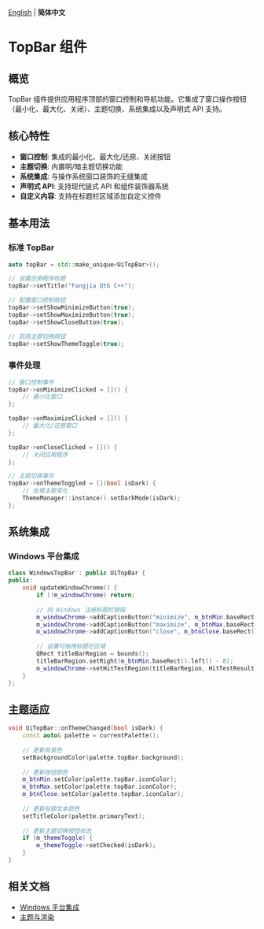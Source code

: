 [English](../../../doc/presentation/components/top-bar.md) | **简体中文**

# TopBar 组件

## 概览

TopBar 组件提供应用程序顶部的窗口控制和导航功能。它集成了窗口操作按钮（最小化、最大化、关闭）、主题切换、系统集成以及声明式 API 支持。

## 核心特性

- **窗口控制**: 集成的最小化、最大化/还原、关闭按钮
- **主题切换**: 内置明/暗主题切换功能
- **系统集成**: 与操作系统窗口装饰的无缝集成
- **声明式 API**: 支持现代链式 API 和组件装饰器系统
- **自定义内容**: 支持在标题栏区域添加自定义控件

## 基本用法

### 标准 TopBar

```cpp
auto topBar = std::make_unique<UiTopBar>();

// 设置应用程序标题
topBar->setTitle("Fangjia Qt6 C++");

// 配置窗口控制按钮
topBar->setShowMinimizeButton(true);
topBar->setShowMaximizeButton(true);
topBar->setShowCloseButton(true);

// 启用主题切换按钮
topBar->setShowThemeToggle(true);
```

### 事件处理

```cpp
// 窗口控制事件
topBar->onMinimizeClicked = []() {
    // 最小化窗口
};

topBar->onMaximizeClicked = []() {
    // 最大化/还原窗口
};

topBar->onCloseClicked = []() {
    // 关闭应用程序
};

// 主题切换事件
topBar->onThemeToggled = [](bool isDark) {
    // 处理主题变化
    ThemeManager::instance().setDarkMode(isDark);
};
```

## 系统集成

### Windows 平台集成

```cpp
class WindowsTopBar : public UiTopBar {
public:
    void updateWindowChrome() {
        if (!m_windowChrome) return;
        
        // 向 Windows 注册标题栏按钮
        m_windowChrome->addCaptionButton("minimize", m_btnMin.baseRect());
        m_windowChrome->addCaptionButton("maximize", m_btnMax.baseRect());
        m_windowChrome->addCaptionButton("close", m_btnClose.baseRect());
        
        // 设置可拖拽标题栏区域
        QRect titleBarRegion = bounds();
        titleBarRegion.setRight(m_btnMin.baseRect().left() - 8);
        m_windowChrome->setHitTestRegion(titleBarRegion, HitTestResult::Caption);
    }
};
```

## 主题适应

```cpp
void UiTopBar::onThemeChanged(bool isDark) {
    const auto& palette = currentPalette();
    
    // 更新背景色
    setBackgroundColor(palette.topBar.background);
    
    // 更新按钮颜色
    m_btnMin.setColor(palette.topBar.iconColor);
    m_btnMax.setColor(palette.topBar.iconColor);
    m_btnClose.setColor(palette.topBar.iconColor);
    
    // 更新标题文本颜色
    setTitleColor(palette.primaryText);
    
    // 更新主题切换按钮状态
    if (m_themeToggle) {
        m_themeToggle->setChecked(isDark);
    }
}
```

## 相关文档

- [Windows 平台集成](../../infrastructure/platform-windows.md)
- [主题与渲染](../ui-framework/theme-and-rendering.md)